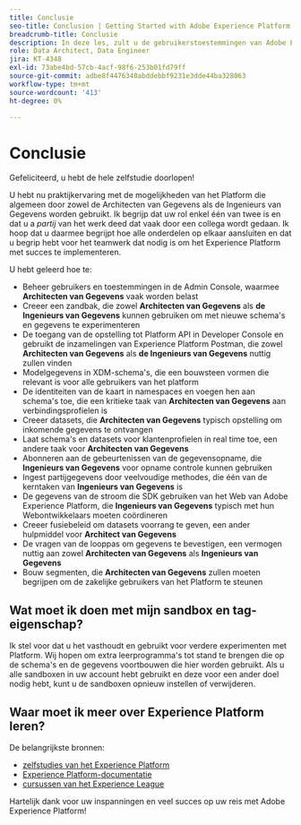 ```yaml
---
title: Conclusie
seo-title: Conclusion | Getting Started with Adobe Experience Platform for Data Architects and Data Engineers
breadcrumb-title: Conclusie
description: In deze les, zult u de gebruikerstoestemmingen van Adobe Experience Platform gebruikend de Admin Console van de Adobe vormen.
role: Data Architect, Data Engineer
jira: KT-4348
exl-id: 73abe4bd-57cb-4acf-98f6-253b01fd79ff
source-git-commit: adbe8f4476340abddebbf9231e3dde44ba328063
workflow-type: tm+mt
source-wordcount: '413'
ht-degree: 0%

---
```


# Conclusie

<!--5min-->

Gefeliciteerd, u hebt de hele zelfstudie doorlopen!

U hebt nu praktijkervaring met de mogelijkheden van het Platform die algemeen door zowel de Architecten van Gegevens als de Ingenieurs van Gegevens worden gebruikt. Ik begrijp dat uw rol enkel één van twee is en dat u a _partij_ van het werk deed dat vaak door een collega wordt gedaan. Ik hoop dat u daarmee begrijpt hoe alle onderdelen op elkaar aansluiten en dat u begrip hebt voor het teamwerk dat nodig is om het Experience Platform met succes te implementeren.

U hebt geleerd hoe te:

* Beheer gebruikers en toestemmingen in de Admin Console, waarmee **Architecten van Gegevens** vaak worden belast
* Creeer een zandbak, die zowel **Architecten van Gegevens** als **de Ingenieurs van Gegevens** kunnen gebruiken om met nieuwe schema&#39;s en gegevens te experimenteren
* De toegang van de opstelling tot Platform API in Developer Console en gebruikt de inzamelingen van Experience Platform Postman, die zowel **Architecten van Gegevens** als **de Ingenieurs van Gegevens** nuttig zullen vinden
* Modelgegevens in XDM-schema&#39;s, die een bouwsteen vormen die relevant is voor alle gebruikers van het platform
* De identiteiten van de kaart in namespaces en voegen hen aan schema&#39;s toe, die een kritieke taak van **Architecten van Gegevens** aan verbindingsprofielen is
* Creeer datasets, die **Architecten van Gegevens** typisch opstelling om inkomende gegevens te ontvangen
* Laat schema&#39;s en datasets voor klantenprofielen in real time toe, een andere taak voor **Architecten van Gegevens**
* Abonneren aan de gebeurtenissen van de gegevensopname, die **Ingenieurs van Gegevens** voor opname controle kunnen gebruiken
* Ingest partijgegevens door veelvoudige methodes, die één van de kerntaken van **Ingenieurs van Gegevens** is
* De gegevens van de stroom die SDK gebruiken van het Web van Adobe Experience Platform, die **Ingenieurs van Gegevens** typisch met hun Webontwikkelaars moeten coördineren
* Creeer fusiebeleid om datasets voorrang te geven, een ander hulpmiddel voor **Architect van Gegevens**
* De vragen van de looppas om gegevens te bevestigen, een vermogen nuttig aan zowel **Architecten van Gegevens** als **Ingenieurs van Gegevens**
* Bouw segmenten, die **Architecten van Gegevens** zullen moeten begrijpen om de zakelijke gebruikers van het Platform te steunen



## Wat moet ik doen met mijn sandbox en tag-eigenschap?

Ik stel voor dat u het vasthoudt en gebruikt voor verdere experimenten met Platform. Wij hopen om extra leerprogramma&#39;s tot stand te brengen die op de schema&#39;s en de gegevens voortbouwen die hier worden gebruikt. Als u alle sandboxen in uw account hebt gebruikt en deze voor een ander doel nodig hebt, kunt u de sandboxen opnieuw instellen of verwijderen.

## Waar moet ik meer over Experience Platform leren?

De belangrijkste bronnen:

* [ zelfstudies van het Experience Platform ](https://experienceleague.adobe.com/docs/platform-learn/tutorials/overview.html?lang=nl-NL)
* [Experience Platform-documentatie](https://experienceleague.adobe.com/docs/experience-platform/landing/home.html?lang=nl-NL)
* [ cursussen van het Experience League ](https://experienceleague.adobe.com/nl#dashboard/learning)

Hartelijk dank voor uw inspanningen en veel succes op uw reis met Adobe Experience Platform!
